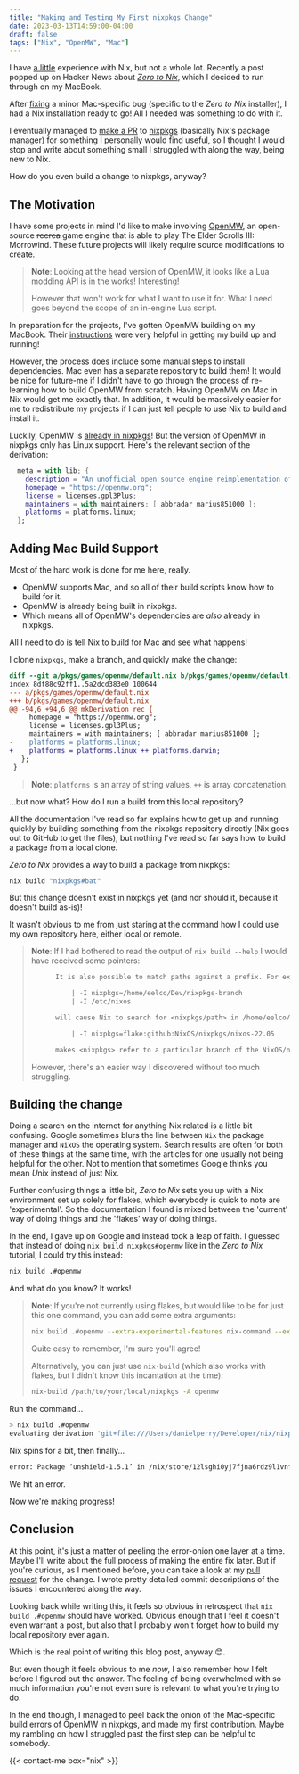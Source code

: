 ```yaml
---
title: "Making and Testing My First nixpkgs Change"
date: 2023-03-13T14:59:00-04:00
draft: false
tags: ["Nix", "OpenMW", "Mac"]
---
```


I have [a little](../my-first-nix-derivation-openstreetmap-overpass/) experience with Nix, but not a whole lot. Recently a post popped up on Hacker News about *[Zero to Nix](https://zero-to-nix.com/)*, which I decided to run through on my MacBook.

After [fixing](https://github.com/DeterminateSystems/nix-installer/issues/254#event-8735447050) a minor Mac-specific bug (specific to the *Zero to Nix* installer), I had a Nix installation ready to go! All I needed was something to do with it.

I eventually managed to [make a PR](https://github.com/NixOS/nixpkgs/pull/220750) to [nixpkgs](https://github.com/NixOS/nixpkgs) (basically Nix's package manager) for something I personally would find useful, so I thought I would stop and write about something small I struggled with along the way, being new to Nix.

How do you even build a change to nixpkgs, anyway?

## The Motivation
I have some projects in mind I'd like to make involving [OpenMW](https://openmw.org/en/), an open-source ~~recrea~~ game engine that is able to play The Elder Scrolls III: Morrowind. These future projects will likely require source modifications to create.

> **Note**: Looking at the head version of OpenMW, it looks like a Lua modding API is in the works! Interesting!
> 
> However that won't work for what I want to use it for. What I need goes beyond the scope of an in-engine Lua script.

In preparation for the projects, I've gotten OpenMW building on my MacBook. Their [instructions](https://wiki.openmw.org/index.php?title=Development_Environment_Setup) were very helpful in getting my build up and running!

However, the process does include some manual steps to install dependencies. Mac even has a separate repository to build them! It would be nice for future-me if I didn't have to go through the process of re-learning how to build OpenMW from scratch. Having OpenMW on Mac in Nix would get me exactly that. In addition, it would be massively easier for me to redistribute my projects if I can just tell people to use Nix to build and install it.

Luckily, OpenMW is [already in nixpkgs](https://github.com/NixOS/nixpkgs/blob/master/pkgs/games/openmw/default.nix)! But the version of OpenMW in nixpkgs only has Linux support. Here's the relevant section of the derivation:

```nix
  meta = with lib; {
    description = "An unofficial open source engine reimplementation of the game Morrowind";
    homepage = "https://openmw.org";
    license = licenses.gpl3Plus;
    maintainers = with maintainers; [ abbradar marius851000 ];
    platforms = platforms.linux;
  };
```

## Adding Mac Build Support

Most of the hard work is done for me here, really.
* OpenMW supports Mac, and so all of their build scripts know how to build for it.
* OpenMW is already being built in nixpkgs.
* Which means all of OpenMW's dependencies are *also* already in nixpkgs.

All I need to do is tell Nix to build for Mac and see what happens!

I clone `nixpkgs`, make a branch, and quickly make the change:

```diff
diff --git a/pkgs/games/openmw/default.nix b/pkgs/games/openmw/default.nix
index 8df88c92ff1..5a2dcd383e0 100644
--- a/pkgs/games/openmw/default.nix
+++ b/pkgs/games/openmw/default.nix
@@ -94,6 +94,6 @@ mkDerivation rec {
     homepage = "https://openmw.org";
     license = licenses.gpl3Plus;
     maintainers = with maintainers; [ abbradar marius851000 ];
-    platforms = platforms.linux;
+    platforms = platforms.linux ++ platforms.darwin;
   };
 }
```

> **Note**: `platforms` is an array of string values, `++` is array concatenation.

...but now what? How do I run a build from this local repository?

All the documentation I've read so far explains how to get up and running quickly by building something from the nixpkgs repository directly (Nix goes out to GitHub to get the files), but nothing I've read so far says how to build a package from a local clone.

*Zero to Nix* provides a way to build a package from nixpkgs:

```bash
nix build "nixpkgs#bat"
```

But this change doesn't exist in nixpkgs yet (and nor should it, because it doesn't build as-is)! 

It wasn't obvious to me from just staring at the command how I could use my own repository here, either local or remote.

> **Note**: If I had bothered to read the output of `nix build --help` I would have received some pointers:
>
> ```txt
>       It is also possible to match paths against a prefix. For example, passing
> 
>           | -I nixpkgs=/home/eelco/Dev/nixpkgs-branch
>           | -I /etc/nixos
> 
>       will cause Nix to search for <nixpkgs/path> in /home/eelco/Dev/nixpkgs-branch/path and /etc/nixos/nixpkgs/path.
> ```
> ```txt
>           | -I nixpkgs=flake:github:NixOS/nixpkgs/nixos-22.05
> 
>       makes <nixpkgs> refer to a particular branch of the NixOS/nixpkgs repository on GitHub.
>
> ```
>
> However, there's an easier way I discovered without too much struggling.

## Building the change
Doing a search on the internet for anything Nix related is a little bit confusing. Google sometimes blurs the line between `Nix` the package manager and `NixOS` the operating system. Search results are often for both of these things at the same time, with the articles for one usually not being helpful for the other. Not to mention that sometimes Google thinks you mean *U*nix instead of just Nix.

Further confusing things a little bit, *Zero to Nix* sets you up with a Nix environment set up solely for flakes, which everybody is quick to note are 'experimental'. So the documentation I found is mixed between the 'current' way of doing things and the 'flakes' way of doing things.

In the end, I gave up on Google and instead took a leap of faith. I guessed that instead of doing `nix build nixpkgs#openmw` like in the *Zero to Nix* tutorial, I could try this instead:

```bash
nix build .#openmw
```

And what do you know? It works!

> **Note**: If you're not currently using flakes, but would like to be for just this one command, you can add some extra arguments: 
> 
> ```bash
> nix build .#openmw --extra-experimental-features nix-command --extra-experimental-features flakes`.
> ```
>
> Quite easy to remember, I'm sure you'll agree!
> 
> Alternatively, you can just use `nix-build` (which also works with flakes, but I didn't know this incantation at the time):
>
> ```bash
> nix-build /path/to/your/local/nixpkgs -A openmw
> ```

Run the command...

```bash
> nix build .#openmw
evaluating derivation 'git+file:///Users/danielperry/Developer/nix/nixpkgs#openmw'

```

Nix spins for a bit, then finally...

```bash
error: Package ‘unshield-1.5.1’ in /nix/store/12lsghi0yj7fjna6rdz9l1vnfxilnfcv-source/pkgs/tools/archivers/unshield/default.nix:18 is not supported on ‘aarch64-darwin’, refusing to evaluate.
```

We hit an error.

Now we're making progress!

## Conclusion

At this point, it's just a matter of peeling the error-onion one layer at a time. Maybe I'll write about the full process of making the entire fix later. But if you're curious, as I mentioned before, you can take a look at my [pull request](https://github.com/NixOS/nixpkgs/pull/220750) for the change. I wrote pretty detailed commit descriptions of the issues I encountered along the way.

Looking back while writing this, it feels so obvious in retrospect that `nix build .#openmw` should have worked. Obvious enough that I feel it doesn't even warrant a post, but also that I probably won't forget how to build my local repository ever again.

Which is the real point of writing this blog post, anyway 😊.

But even though it feels obvious to me *now*, I also remember how I felt before I figured out the answer. The feeling of being overwhelmed with so much information you're not even sure is relevant to what you're trying to do.

In the end though, I managed to peel back the onion of the Mac-specific build errors of OpenMW in nixpkgs, and made my first contribution. Maybe my rambling on how I struggled past the first step can be helpful to somebody.


{{< contact-me box="nix" >}}